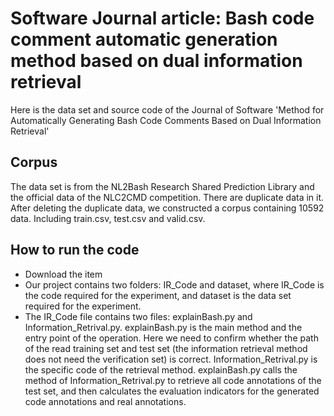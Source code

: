 # Software Journal article: Bash code comment automatic generation method based on dual information retrieval

Here is the data set and source code of the Journal of Software 'Method for Automatically Generating Bash Code Comments Based on Dual Information Retrieval'

## Corpus

The data set is from the NL2Bash Research Shared Prediction Library and the official data of the NLC2CMD competition. There are duplicate data in it. After deleting the duplicate data, we constructed a corpus containing 10592 data. Including train.csv, test.csv and valid.csv.

## How to run the code

- Download the item
- Our project contains two folders: IR_Code and dataset, where IR_Code is the code required for the experiment, and dataset is the data set required for the experiment.
- The IR_Code file contains two files: explainBash.py and Information_Retrival.py. explainBash.py is the main method and the entry point of the operation. Here we need to confirm whether the path of the read training set and test set (the information retrieval method does not need the verification set) is correct. Information_Retrival.py is the specific code of the retrieval method. explainBash.py calls the method of Information_Retrival.py to retrieve all code annotations of the test set, and then calculates the evaluation indicators for the generated code annotations and real annotations.
